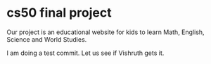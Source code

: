 # cs50 final project
Our project is an educational website for kids to learn Math, English, Science and World Studies.

I am doing a test commit. Let us see if Vishruth gets it.
